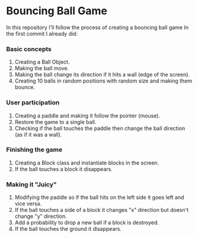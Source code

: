 # Bouncing Ball Game

In this repository I'll follow the process of creating a bouncing ball game
In the first commit I already did:

### Basic concepts
1. Creating a Ball Object.
2. Making the ball move.
3. Making the ball change its direction if it hits a wall (edge of the screen).
4. Creating 10 balls in random positions with random size and making them bounce.

### User participation
1. Creating a paddle and making it follow the pointer (mouse).
2. Restore the game to a single ball.
3. Checking if the ball touches the paddle then change the ball direction (as if it was a wall).

### Finishing the game
1. Creating a Block class and instantiate blocks in the screen.
2. If the ball touches a block it disappears.

### Making it "Juicy"
1. Modifying the paddle so if the ball hits on the left side it goes left and vice versa.
2. If the ball touches a side of a block it changes "x" direction but doesn't change "y" direction.
3. Add a probability to drop a new ball if a block is destroyed.
4. If the ball touches the ground it disappears.